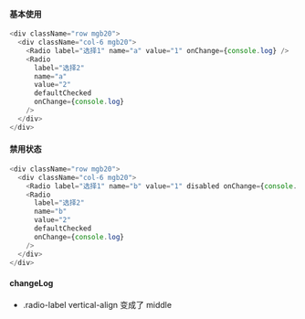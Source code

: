 #### 基本使用

```js
<div className="row mgb20">
  <div className="col-6 mgb20">
    <Radio label="选择1" name="a" value="1" onChange={console.log} />
    <Radio
      label="选择2"
      name="a"
      value="2"
      defaultChecked
      onChange={console.log}
    />
  </div>
</div>
```

#### 禁用状态

```js
<div className="row mgb20">
  <div className="col-6 mgb20">
    <Radio label="选择1" name="b" value="1" disabled onChange={console.log} />
    <Radio
      label="选择2"
      name="b"
      value="2"
      defaultChecked
      onChange={console.log}
    />
  </div>
</div>
```

#### changeLog

- .radio-label vertical-align 变成了 middle
